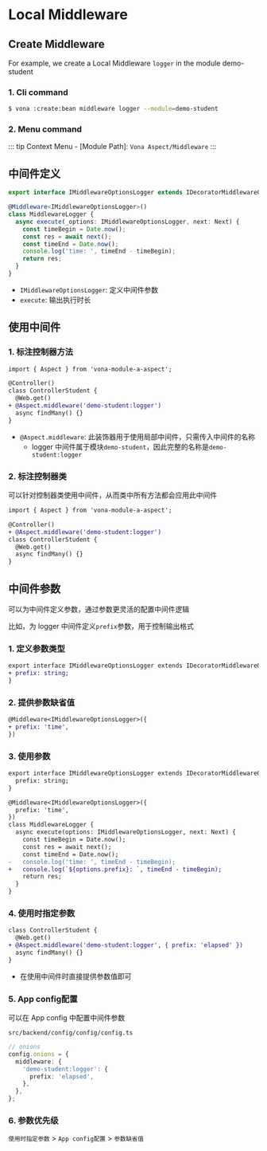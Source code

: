 # Local Middleware

## Create Middleware

For example, we create a Local Middleware `logger` in the module demo-student

### 1. Cli command

``` bash
$ vona :create:bean middleware logger --module=demo-student
```

### 2. Menu command

::: tip
Context Menu - [Module Path]: `Vona Aspect/Middleware`
:::

## 中间件定义

``` typescript
export interface IMiddlewareOptionsLogger extends IDecoratorMiddlewareOptions {}

@Middleware<IMiddlewareOptionsLogger>()
class MiddlewareLogger {
  async execute(_options: IMiddlewareOptionsLogger, next: Next) {
    const timeBegin = Date.now();
    const res = await next();
    const timeEnd = Date.now();
    console.log('time: ', timeEnd - timeBegin);
    return res;
  }
}
```

- `IMiddlewareOptionsLogger`: 定义中间件参数
- `execute`: 输出执行时长

## 使用中间件

### 1. 标注控制器方法

``` diff
import { Aspect } from 'vona-module-a-aspect';

@Controller()
class ControllerStudent {
  @Web.get()
+ @Aspect.middleware('demo-student:logger')
  async findMany() {}
}
```

- `@Aspect.middleware`: 此装饰器用于使用局部中间件，只需传入中间件的名称
  - logger 中间件属于模块`demo-student`，因此完整的名称是`demo-student:logger`

### 2. 标注控制器类

可以针对控制器类使用中间件，从而类中所有方法都会应用此中间件

``` diff
import { Aspect } from 'vona-module-a-aspect';

@Controller()
+ @Aspect.middleware('demo-student:logger')
class ControllerStudent {
  @Web.get()
  async findMany() {}
}
```

## 中间件参数

可以为中间件定义参数，通过参数更灵活的配置中间件逻辑

比如，为 logger 中间件定义`prefix`参数，用于控制输出格式

### 1. 定义参数类型

``` diff
export interface IMiddlewareOptionsLogger extends IDecoratorMiddlewareOptions {
+ prefix: string;
}
```
### 2. 提供参数缺省值

``` diff
@Middleware<IMiddlewareOptionsLogger>({
+ prefix: 'time',
})
```

### 3. 使用参数

``` diff
export interface IMiddlewareOptionsLogger extends IDecoratorMiddlewareOptions {
  prefix: string;
}

@Middleware<IMiddlewareOptionsLogger>({
  prefix: 'time',
})
class MiddlewareLogger {
  async execute(options: IMiddlewareOptionsLogger, next: Next) {
    const timeBegin = Date.now();
    const res = await next();
    const timeEnd = Date.now();
-   console.log('time: ', timeEnd - timeBegin);
+   console.log(`${options.prefix}: `, timeEnd - timeBegin);
    return res;
  }
}
```

### 4. 使用时指定参数

``` diff
class ControllerStudent {
  @Web.get()
+ @Aspect.middleware('demo-student:logger', { prefix: 'elapsed' })
  async findMany() {}
}
```

- 在使用中间件时直接提供参数值即可

### 5. App config配置

可以在 App config 中配置中间件参数

`src/backend/config/config/config.ts`

``` typescript
// onions
config.onions = {
  middleware: {
    'demo-student:logger': {
      prefix: 'elapsed',
    },
  },
};
```

### 6. 参数优先级

`使用时指定参数` > `App config配置` > `参数缺省值`
